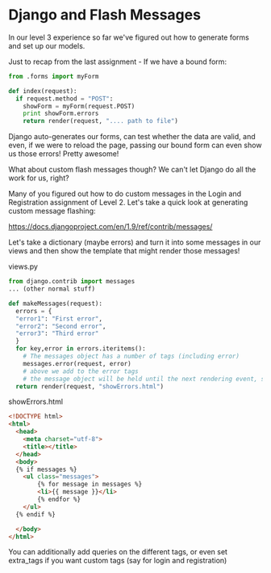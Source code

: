 # Django and Flash Messages
In our level 3 experience so far we've figured out how to generate forms and set up our models.

Just to recap from the last assignment - If we have a bound form:

```python
from .forms import myForm

def index(request):
  if request.method = "POST":
    showForm = myForm(request.POST)
    print showForm.errors
    return render(request, ".... path to file")
```

Django auto-generates our forms, can test whether the data are valid, and even, if we were to reload the page, passing our bound form can even show us those errors!  Pretty awesome!

What about custom flash messages though?  We can't let Django do all the work for us, right?

Many of you figured out how to do custom messages in the Login and Registration assignment of Level 2.  Let's take a quick look at generating custom message flashing:

https://docs.djangoproject.com/en/1.9/ref/contrib/messages/

Let's take a dictionary (maybe errors) and turn it into some messages in our views and then show the template that might render those messages!

views.py
```python
from django.contrib import messages
... (other normal stuff)

def makeMessages(request):
  errors = {
  "error1": "First error",
  "error2": "Second error",
  "error3": "Third error"
  }
  for key,error in errors.iteritems():
    # The messages object has a number of tags (including error)
    messages.error(request, error)
    # above we add to the error tags
    # the message object will be held until the next rendering event, so you can redirect, just now instead of rendering.
  return render(request, "showErrors.html")
```

showErrors.html
```html
<!DOCTYPE html>
<html>
  <head>
    <meta charset="utf-8">
    <title></title>
  </head>
  <body>
  {% if messages %}
    <ul class="messages">
        {% for message in messages %}
        <li>{{ message }}</li>
        {% endfor %}
    </ul>
  {% endif %}

  </body>
</html>
```

You can additionally add queries on the different tags, or even set extra_tags if you want custom tags (say for login and registration)
